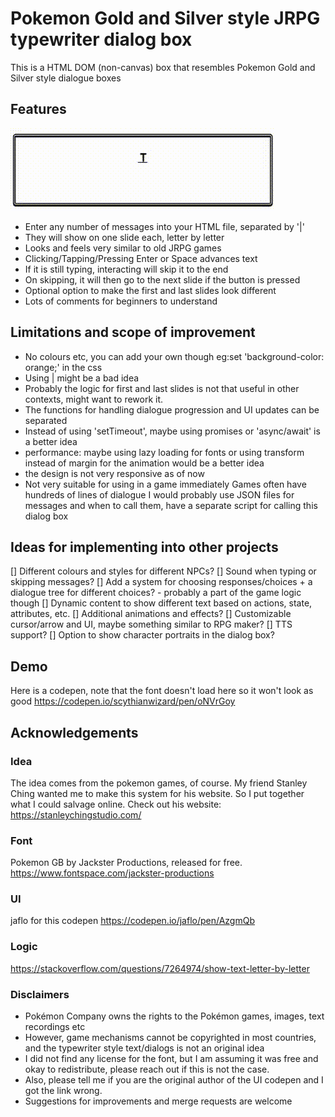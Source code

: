 # Pokemon Gold and Silver style JRPG typewriter dialog box
This is a HTML DOM (non-canvas) box that resembles Pokemon Gold and Silver style dialogue boxes

## Features
![](/jrpgdialogbox.gif)
- Enter any number of messages into your HTML file, separated by '|'
- They will show on one slide each, letter by letter
- Looks and feels very similar to old JRPG games
- Clicking/Tapping/Pressing Enter or Space advances text
- If it is still typing, interacting will skip it to the end
- On skipping, it will then go to the next slide if the button is pressed
- Optional option to make the first and last slides look different
- Lots of comments for beginners to understand

## Limitations and scope of improvement
- No colours etc, you can add your own though 
	eg:set 'background-color: orange;' in the css 
- Using | might be a bad idea
- Probably the logic for first and last slides is not that useful in other contexts, might want to rework it.
- The functions for handling dialogue progression and UI updates can be separated
- Instead of using 'setTimeout', maybe using promises or 'async/await' is a better idea
- performance: maybe using lazy loading for fonts or using transform instead of margin for the animation would be a better idea
- the design is not very responsive as of now
- Not very suitable for using in a game immediately
	Games often have hundreds of lines of dialogue
	I would probably use JSON files for messages and when to call them, have a separate script for calling this dialog box

## Ideas for implementing into other projects
[] Different colours and styles for different NPCs?
[] Sound when typing or skipping messages?
[] Add a system for choosing responses/choices + a dialogue tree for different choices? - probably a part of the game logic though
[] Dynamic content to show different text based on actions, state, attributes, etc.
[] Additional animations and effects?
[] Customizable cursor/arrow and UI, maybe something similar to RPG maker?
[] TTS support?
[] Option to show character portraits in the dialog box?

## Demo
Here is a codepen, note that the font doesn't load here so it won't look as good
https://codepen.io/scythianwizard/pen/oNVrGoy


## Acknowledgements

### Idea
The idea comes from the pokemon games, of course. 
My friend Stanley Ching wanted me to make this system for his website. So I put together what I could salvage online.
Check out his website: https://stanleychingstudio.com/

### Font
Pokemon GB by Jackster Productions, released for free.
https://www.fontspace.com/jackster-productions

### UI
jaflo for this codepen https://codepen.io/jaflo/pen/AzgmQb

### Logic
https://stackoverflow.com/questions/7264974/show-text-letter-by-letter

### Disclaimers
- Pokémon Company owns the rights to the Pokémon games, images, text recordings etc
- However, game mechanisms cannot be copyrighted in most countries, and the typewriter style text/dialogs is not an original idea
- I did not find any license for the font, but I am assuming it was free and okay to redistribute, please reach out if this is not the case.
- Also, please tell me if you are the original author of the UI codepen and I got the link wrong.
- Suggestions for improvements and merge requests are welcome
